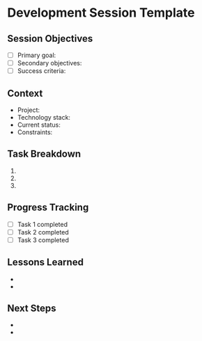 # Development Session Template

## Session Objectives
- [ ] Primary goal:
- [ ] Secondary objectives:
- [ ] Success criteria:

## Context
- Project:
- Technology stack:
- Current status:
- Constraints:

## Task Breakdown
1.
2.
3.

## Progress Tracking
- [ ] Task 1 completed
- [ ] Task 2 completed
- [ ] Task 3 completed

## Lessons Learned
-
-

## Next Steps
-
-